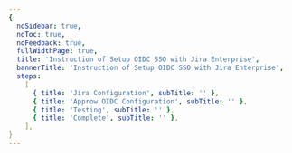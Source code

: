 ```yaml
---
{
  noSidebar: true,
  noToc: true,
  noFeedback: true,
  fullWidthPage: true,
  title: 'Instruction of Setup OIDC SSO with Jira Enterprise',
  bannerTitle: 'Instruction of Setup OIDC SSO with Jira Enterprise',
  steps:
    [
      { title: 'Jira Configuration', subTitle: '' },
      { title: 'Approw OIDC Configuration', subTitle: '' },
      { title: 'Testing', subTitle: '' },
      { title: 'Complete', subTitle: '' },
    ],
}
---
```


<IntegrationDetail backLink="/en/integration/"/>
